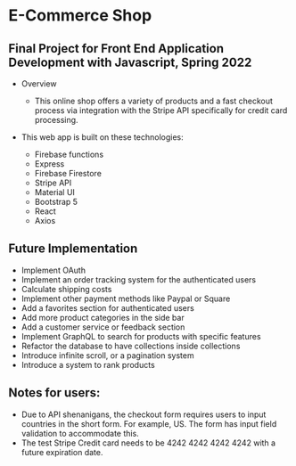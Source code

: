 # E-Commerce Shop

## Final Project for Front End Application Development with Javascript, Spring 2022

* Overview
  * This online shop offers a variety of products and a fast checkout process via integration with the Stripe API specifically for credit card processing. 

* This web app is built on these technologies:
  * Firebase functions
  * Express
  * Firebase Firestore
  * Stripe API
  * Material UI
  * Bootstrap 5
  * React
  * Axios

## Future Implementation

* Implement OAuth
* Implement an order tracking system for the authenticated users
* Calculate shipping costs
* Implement other payment methods like Paypal or Square
* Add a favorites section for authenticated users
* Add more product categories in the side bar
* Add a customer service or feedback section
* Implement GraphQL to search for products with specific features
* Refactor the database to have collections inside collections
* Introduce infinite scroll, or a pagination system
* Introduce a system to rank products

## Notes for users:
* Due to API shenanigans, the checkout form requires users to input countries in the short form. For example, US. The form has input field validation to accommodate this.
* The test Stripe Credit card needs to be 4242 4242 4242 4242 with a future expiration date.
